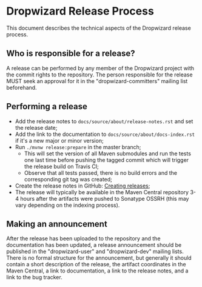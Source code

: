 # Dropwizard Release Process

This document describes the technical aspects of the Dropwizard release process.

## Who is responsible for a release?

A release can be performed by any member of the Dropwizard project with the commit rights to the repository.
The person responsible for the release MUST seek an approval for it in the "dropwizard-committers"
mailing list beforehand.

## Performing a release

* Add the release notes to `docs/source/about/release-notes.rst` and set the release date;
* Add the link to the documentation to `docs/source/about/docs-index.rst` if it's a new major or minor version;
* Run `./mvnw release:prepare` in the master branch;
  * This will set the version of all Maven submodules and run the tests one last time before pushing the tagged commit which will trigger the release build on Travis CI;
  * Observe that all tests passed, there is no build errors and the corresponding git tag was created;
* Create the release notes in GitHub: [Creating releases](https://help.github.com/en/articles/creating-releases);
* The release will typically be available in the Maven Central repository 3-4 hours after the artifacts were pushed to Sonatype OSSRH (this may vary depending on the
indexing process).

## Making an announcement

After the release has been uploaded to the repository and the documentation has been updated, a release announcement
should be published in the "dropwizard-user" and "dropwizard-dev" mailing lists. There is no formal structure for
the announcement, but generally it should contain a short description of the release, the artifact coordinates in the
Maven Central, a link to documentation, a link to the release notes, and a link to the bug tracker.
